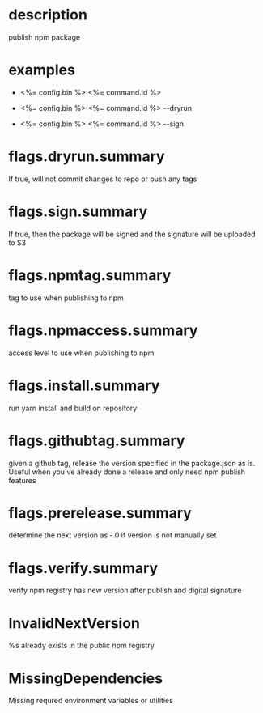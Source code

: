 # description

publish npm package

# examples

- <%= config.bin %> <%= command.id %>

- <%= config.bin %> <%= command.id %> --dryrun

- <%= config.bin %> <%= command.id %> --sign

# flags.dryrun.summary

If true, will not commit changes to repo or push any tags

# flags.sign.summary

If true, then the package will be signed and the signature will be uploaded to S3

# flags.npmtag.summary

tag to use when publishing to npm

# flags.npmaccess.summary

access level to use when publishing to npm

# flags.install.summary

run yarn install and build on repository

# flags.githubtag.summary

given a github tag, release the version specified in the package.json as is. Useful when you've already done a release and only need npm publish features

# flags.prerelease.summary

determine the next version as <version>-<prerelease>.0 if version is not manually set

# flags.verify.summary

verify npm registry has new version after publish and digital signature

# InvalidNextVersion

%s already exists in the public npm registry

# MissingDependencies

Missing requred environment variables or utilities
